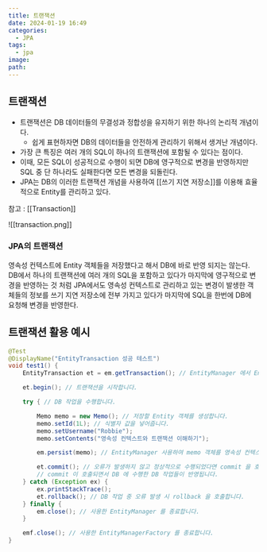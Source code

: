 ```yaml
---
title: 트랜잭션
date: 2024-01-19 16:49
categories:
  - JPA
tags:
  - jpa
image: 
path:
---
```


## 트랜잭션
- 트랜잭션은 DB 데이터들의 무결성과 정합성을 유지하기 위한 하나의 논리적 개념이다.
    - 쉽게 표현하자면 DB의 데이터들을 안전하게 관리하기 위해서 생겨난 개념이다.
- 가장 큰 특징은 여러 개의 SQL이 하나의 트랜잭션에 포함될 수 있다는 점이다.
- 이때, 모든 SQL이 성공적으로 수행이 되면 DB에 영구적으로 변경을 반영하지만 SQL 중 단 하나라도 실패한다면 모든 변경을 되돌린다.
- JPA는 DB의 이러한 트랜잭션 개념을 사용하여 [[쓰기 지연 저장소]]를 이용해 효율적으로 Entity를 관리하고 있다.

참고 : [[Transaction]]

![[transaction.png]]

### JPA의 트랜잭션
영속성 컨텍스트에 Entity 객체들을 저장했다고 해서 DB에 바로 반영 되지는 않는다. DB에서 하나의 트랜잭션에 여러 개의 SQL을 포함하고 있다가 마지막에 영구적으로 변경을 반영하는 것 처럼 JPA에서도 영속성 컨텍스트로 관리하고 있는 변경이 발생한 객체들의 정보를 쓰기 지연 저장소에 전부 가지고 있다가 마지막에 SQL을 한번에 DB에 요청해 변경을 반영한다.

## 트랜잭션 활용 예시

```java
@Test
@DisplayName("EntityTransaction 성공 테스트")
void test1() {
    EntityTransaction et = em.getTransaction(); // EntityManager 에서 EntityTransaction 을 가져옵니다.

    et.begin(); // 트랜잭션을 시작합니다.

    try { // DB 작업을 수행합니다.

        Memo memo = new Memo(); // 저장할 Entity 객체를 생성합니다.
        memo.setId(1L); // 식별자 값을 넣어줍니다.
        memo.setUsername("Robbie");
        memo.setContents("영속성 컨텍스트와 트랜잭션 이해하기");

        em.persist(memo); // EntityManager 사용하여 memo 객체를 영속성 컨텍스트에 저장합니다.

        et.commit(); // 오류가 발생하지 않고 정상적으로 수행되었다면 commit 을 호출합니다.
        // commit 이 호출되면서 DB 에 수행한 DB 작업들이 반영됩니다.
    } catch (Exception ex) {
        ex.printStackTrace();
        et.rollback(); // DB 작업 중 오류 발생 시 rollback 을 호출합니다.
    } finally {
        em.close(); // 사용한 EntityManager 를 종료합니다.
    }

    emf.close(); // 사용한 EntityManagerFactory 를 종료합니다.
}
```